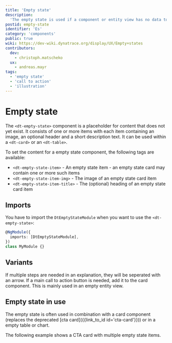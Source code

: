 ```yaml
---
title: 'Empty state'
description:
  'The empty state is used if a component or entity view has no data to show.'
postid: empty-state
identifier: 'Es'
category: 'components'
public: true
wiki: https://dev-wiki.dynatrace.org/display/UX/Empty+states
contributors:
  dev:
    - christoph.matscheko
  ux:
    - andreas.mayr
tags:
  - 'empty state'
  - 'call to action'
  - 'illustration'
---
```


# Empty state

The `<dt-empty-state>` component is a placeholder for content that does not yet
exist. It consists of one or more items with each item containing an image, an
optional header and a short description text. It can be used within a
`<dt-card>` or an `<dt-table>`.

<docs-source-example example="EmptyStateDefaultExample"></docs-source-example>

To set the content for a empty state component, the following tags are
available:

- `<dt-empty-state-item>` - An empty state item - an empty state card may
  contain one or more such items
- `<dt-empty-state-item-img>` - The image of an empty state card item
- `<dt-empty-state-item-title>` - The (optional) heading of an empty state card
  item

## Imports

You have to import the `DtEmptyStateModule` when you want to use the
`<dt-empty-state>`:

```typescript
@NgModule({
  imports: [DtEmptyStateModule],
})
class MyModule {}
```

## Variants

If multiple steps are needed in an explanation, they will be seperated with an
arrow. If a main call to action button is needed, add it to the card component.
This is mainly used in an empty entity view.

<docs-source-example example="EmptyStateMultipleItemsExample"></docs-source-example>

## Empty state in use

The empty state is often used in combination with a card component (replaces the
deprecated [cta card]({{link_to_id id='cta-card'}})) or in a empty table or
chart.

<docs-source-example example="EmptyStateInCardExample"></docs-source-example>

The following example shows a CTA card with multiple empty state items.

<docs-source-example example="EmptyStateMultipleItemsInCardExample"></docs-source-example>
